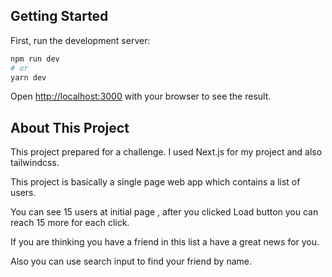 ## Getting Started

First, run the development server:

```bash
npm run dev
# or
yarn dev
```

Open [http://localhost:3000](http://localhost:3000) with your browser to see the result.

## About This Project

This project prepared for a challenge. I used Next.js for my project and also tailwindcss.

This project is basically a single page web app which contains a list of users.

You can see 15 users at initial page , after you clicked Load button you can reach 15 more for each click.

If you are thinking you have a friend in this list a have a great news for you.

Also you can use search input to find your friend by name.
